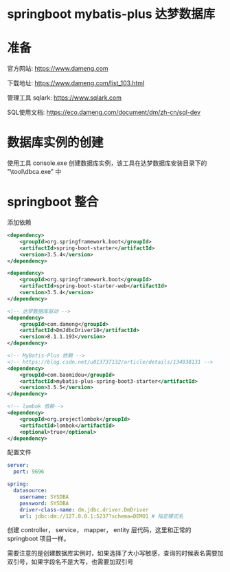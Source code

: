 # springboot mybatis-plus 达梦数据库

# 准备

官方网站: https://www.dameng.com

下载地址: https://www.dameng.com/list_103.html

管理工具 sqlark: https://www.sqlark.com

SQL使用文档: https://eco.dameng.com/document/dm/zh-cn/sql-dev

# 数据库实例的创建

使用工具 console.exe 创建数据库实例，该工具在达梦数据库安装目录下的 "\tool\dbca.exe" 中

# springboot 整合

添加依赖
```xml
<dependency>
    <groupId>org.springframework.boot</groupId>
    <artifactId>spring-boot-starter</artifactId>
    <version>3.5.4</version>
</dependency>

<dependency>
    <groupId>org.springframework.boot</groupId>
    <artifactId>spring-boot-starter-web</artifactId>
    <version>3.5.4</version>
</dependency>

<!-- 达梦数据库驱动 -->
<dependency>
    <groupId>com.dameng</groupId>
    <artifactId>DmJdbcDriver18</artifactId>
    <version>8.1.1.193</version>
</dependency>

<!-- MyBatis-Plus 依赖 -->
<!-- https://blog.csdn.net/u013737132/article/details/134938131 -->
<dependency>
    <groupId>com.baomidou</groupId>
    <artifactId>mybatis-plus-spring-boot3-starter</artifactId>
    <version>3.5.5</version>
</dependency>

<!-- lombok 依赖-->
<dependency>
    <groupId>org.projectlombok</groupId>
    <artifactId>lombok</artifactId>
    <optional>true</optional>
</dependency>
```

配置文件
```yml
server:
  port: 9696

spring:
  datasource:
    username: SYSDBA
    password: SYSDBA
    driver-class-name: dm.jdbc.driver.DmDriver
    url: jdbc:dm://127.0.0.1:5237?schema=DEMO1 # 指定模式名
```

创建 controller， service， mapper， entity 层代码，这里和正常的 springboot 项目一样。

需要注意的是创建数据库实例时，如果选择了大小写敏感，查询的时候表名需要加双引号，如果字段名不是大写，也需要加双引号









